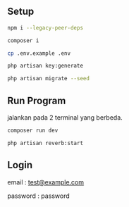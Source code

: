## Setup

```bash
npm i --legacy-peer-deps

composer i

cp .env.example .env

php artisan key:generate

php artisan migrate --seed
```

## Run Program
jalankan pada 2 terminal yang berbeda.
```bash
composer run dev

php artisan reverb:start
```

## Login
email : test@example.com

password : password
